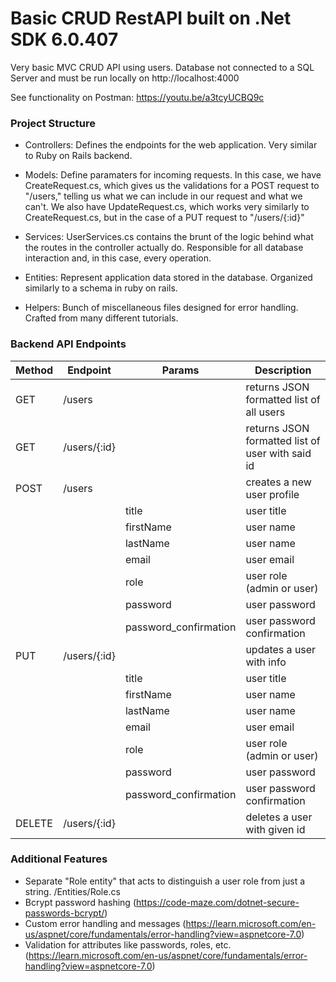 # Basic CRUD RestAPI built on .Net SDK 6.0.407

Very basic MVC CRUD API using users. Database not connected to a SQL Server and must be run locally on http://localhost:4000

See functionality on Postman: https://youtu.be/a3tcyUCBQ9c

### Project Structure

- Controllers: 
Defines the endpoints for the web application. Very similar to Ruby on Rails backend.

- Models:
Define paramaters for incoming requests.
In this case, we have CreateRequest.cs, which gives us the validations for a POST request to "/users," telling us what we can include in our request and what we can't. We also have UpdateRequest.cs, which works very similarly to CreateRequest.cs, but in the case of a PUT request to "/users/{:id}"

- Services:
UserServices.cs contains the brunt of the logic behind what the routes in the controller actually do. Responsible
for all database interaction and, in this case, every operation.

- Entities:
Represent application data stored in the database. Organized similarly to a schema in ruby on rails.

- Helpers: 
Bunch of miscellaneous files designed for error handling. Crafted from many different tutorials.


### Backend API Endpoints

| Method | Endpoint          | Params                | Description                                          |
| ------ | ----------------- | --------------------- | ---------------------------------------------------- |
| GET    | /users            |                       | returns JSON formatted list of all users             |
| GET    | /users/{:id}      |                       | returns JSON formatted list of user with said id     |
| POST   | /users            |                       | creates a new user profile                           |
|        |                   | title                 | user title                                           |
|        |                   | firstName             | user name                                            |
|        |                   | lastName              | user name                                            |
|        |                   | email                 | user email                                           |
|        |                   | role                  | user role (admin or user)                            |
|        |                   | password              | user password                                        |
|        |                   | password_confirmation | user password confirmation                           |
| PUT    | /users/{:id}      |                       | updates a user with info                             |
|        |                   | title                 | user title                                           |
|        |                   | firstName             | user name                                            |
|        |                   | lastName              | user name                                            |
|        |                   | email                 | user email                                           |
|        |                   | role                  | user role (admin or user)                            |
|        |                   | password              | user password                                        |
|        |                   | password_confirmation | user password confirmation                           |
| DELETE | /users/{:id}      |                       | deletes a user with given id                         |

### Additional Features
- Separate "Role entity" that acts to distinguish a user role from just a string. /Entities/Role.cs
- Bcrypt password hashing (https://code-maze.com/dotnet-secure-passwords-bcrypt/)
- Custom error handling and messages (https://learn.microsoft.com/en-us/aspnet/core/fundamentals/error-handling?view=aspnetcore-7.0)
- Validation for attributes like passwords, roles, etc. (https://learn.microsoft.com/en-us/aspnet/core/fundamentals/error-handling?view=aspnetcore-7.0)






